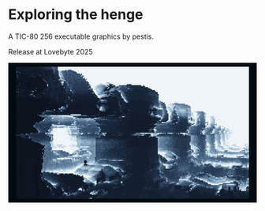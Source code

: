 # Exploring the henge

A TIC-80 256 executable graphics by pestis.

Release at Lovebyte 2025

![screenshot](henge-screenshot.jpg)

